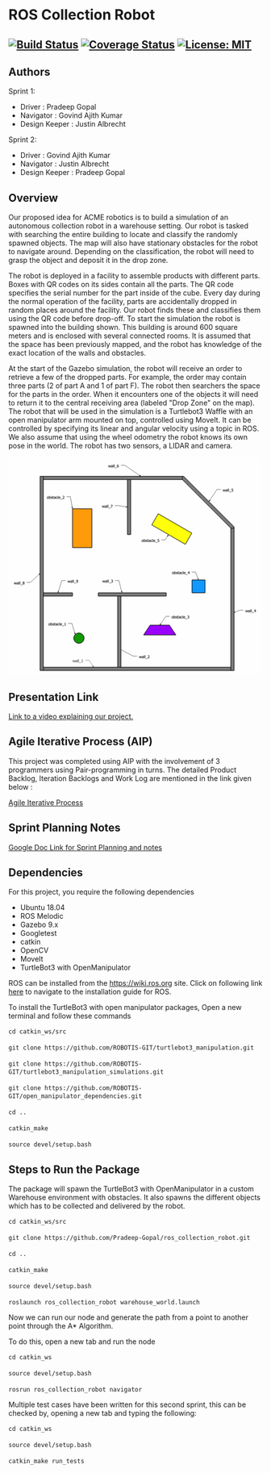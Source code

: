 # ROS Collection Robot
[![Build Status](https://travis-ci.org/Pradeep-Gopal/ros_collection_robot.svg?branch=Iteration1)](https://travis-ci.org/Pradeep-Gopal/ros_collection_robot)
[![Coverage Status](https://coveralls.io/repos/github/Pradeep-Gopal/ros_collection_robot/badge.svg?branch=main)](https://coveralls.io/github/Pradeep-Gopal/ros_collection_robot?branch=main)
[![License: MIT](https://img.shields.io/badge/License-MIT-green.svg)](https://opensource.org/licenses/MIT)
---

## Authors
Sprint 1:
- Driver : Pradeep Gopal
- Navigator : Govind Ajith Kumar
- Design Keeper : Justin Albrecht

Sprint 2:
- Driver : Govind Ajith Kumar
- Navigator : Justin Albrecht
- Design Keeper : Pradeep Gopal

## Overview
Our proposed idea for ACME robotics is to build a simulation of an autonomous collection robot in a warehouse setting. 
Our robot is tasked with searching the entire building to locate and classify the randomly spawned objects.  The map 
will also have stationary obstacles for the robot to navigate around. Depending on the classification, the robot will 
need to grasp the object and deposit it in the drop zone. 

The robot is deployed in a facility to assemble products with different parts. Boxes with QR codes on its sides contain 
all the parts. The QR code specifies the serial number for the part inside of the cube. Every day during the normal 
operation of the facility, parts are accidentally dropped in random places around the facility. Our robot finds these 
and classifies them using the QR code before drop-off. To start the simulation the robot is spawned into the building 
shown. This building is around 600 square meters and is enclosed with several connected rooms. It is assumed that the 
space has been previously mapped, and the robot has knowledge of the exact location of the walls and obstacles.

At the start of the Gazebo simulation, the robot will receive an order to retrieve a few of the dropped parts. For 
example, the order may contain three parts (2 of part A and 1 of part F). The robot then searchers the space for the 
parts in the order. When it encounters one of the objects it will need to return it to the central receiving area 
(labeled "Drop Zone" on the map). The robot that will be used in the simulation is a Turtlebot3 Waffle with an open 
manipulator arm mounted on top, controlled using MoveIt. It can be controlled by specifying its linear and angular 
velocity using a topic in ROS. We also assume that using the wheel odometry the robot knows its own pose in the world. 
The robot has two sensors, a LIDAR and camera. 

![Warehouse map](images/map.png)

## Presentation Link
[Link to a video explaining our project.](https://youtu.be/G2xqrm-4xio)

## Agile Iterative Process (AIP)
This project was completed using AIP with the involvement of 3 programmers using Pair-programming in turns. The detailed Product Backlog, Iteration Backlogs and Work Log are mentioned in the link given below :

[Agile Iterative Process](https://drive.google.com/file/d/1BNjG2if9-G0QJx6BSb_-JIIgaOwBue7m/view?usp=sharing)

## Sprint Planning Notes
[Google Doc Link for Sprint Planning and notes](https://docs.google.com/document/d/1bBEri2t5gSxDZ9FnP-1Wu5RdeCvGUPCNcdnWPu9Y4Dw/edit?usp=sharing)

## Dependencies
For this project, you require the following dependencies

- Ubuntu 18.04
- ROS Melodic
- Gazebo 9.x
- Googletest
- catkin
- OpenCV
- MoveIt
- TurtleBot3 with OpenManipulator

ROS can be installed from the https://wiki.ros.org site. Click on following link [here](https://wiki.ros.org/melodic/Installation) to navigate to the installation guide for ROS.

To install the TurtleBot3 with open manipulator packages, Open a new terminal and follow these commands
```
cd catkin_ws/src

git clone https://github.com/ROBOTIS-GIT/turtlebot3_manipulation.git

git clone https://github.com/ROBOTIS-GIT/turtlebot3_manipulation_simulations.git

git clone https://github.com/ROBOTIS-GIT/open_manipulator_dependencies.git

cd ..

catkin_make

source devel/setup.bash
```
## Steps to Run the Package

The package will spawn the TurtleBot3 with OpenManipulator in a custom Warehouse environment with obstacles. 
It also spawns the different objects which has to be collected and delivered by the robot.

```
cd catkin_ws/src

git clone https://github.com/Pradeep-Gopal/ros_collection_robot.git

cd ..

catkin_make

source devel/setup.bash

roslaunch ros_collection_robot warehouse_world.launch

```

Now we can run our node and generate the path from a point to another point through the A* Algorithm.

To do this, open a new tab and run the node

```
cd catkin_ws

source devel/setup.bash

rosrun ros_collection_robot navigator

```

Multiple test cases have been written for this second sprint, this can be checked by,
opening a new tab and typing the following:

```
cd catkin_ws

source devel/setup.bash

catkin_make run_tests
```